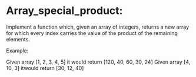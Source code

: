 # Array_special_product:

Implement a function which, given an array of integers, returns a new array for which
every index carries the value of the product of the remaining elements. 

Example:

Given array [1, 2, 3, 4, 5] it would return [120, 40, 60, 30, 24]
Given array [4, 10, 3] itwould return [30, 12, 40]
